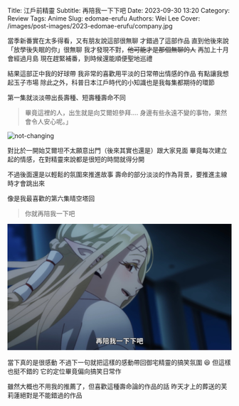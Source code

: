 Title: 江戶前精靈
Subtitle: 再陪我一下下吧
Date: 2023-09-30 13:20
Category: Review
Tags: Anime
Slug: edomae-erufu
Authors: Wei Lee
Cover: /images/post-images/2023-edomae-erufu/company.jpg

當季新番實在太多得看，又有朋友說這部很無聊
才錯過了這部作品
直到他後來說「放學後失眠的你」很無聊
我才發現不對，~~他可能才是那個無聊的人~~
再加上十月會經過月島
現在趕緊補番，到時候還能順便聖地巡禮

<!--more-->

結果這部正中我的好球帶
我非常的喜歡用平淡的日常帶出情感的作品
有點讓我想起玉子市場
除此之外，科普日本江戶時代的小知識也是我每集都期待的環節

第一集就淡淡帶出長壽種、短壽種壽命不同

> 畢竟這裡的人，出生就是向艾爾妲參拜....
> 身邊有些永遠不變的事物，果然會令人安心呢。」

![not-changing](/images/post-images/2023-edomae-erufu/not-changing.png)

對比於一開始艾爾坦不太願意出門（後來其實也還是）跟大家見面
畢竟每次建立起的情感，在對精靈來說都是很短的時間就得分開

不過後面還是以輕鬆的氛圍來推進故事
壽命的部分淡淡的作為背景，要推進主線時才會跳出來

像是我最喜歡的第六集晴空塔回

> 你就再陪我一下吧

![company](/images/post-images/2023-edomae-erufu/company.jpg)

當下真的是很感動
不過下一句就把這樣的感動帶回御宅精靈的搞笑氛圍 😆
但這樣也挺不錯的
它的定位畢竟偏向搞笑日常作

雖然大概也不用我的推薦了，但喜歡這種壽命論的作品的話
昨天才上的葬送的芙莉蓮絕對是不能錯過的作品
